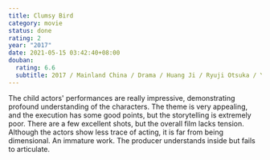 ```yaml
---
title: Clumsy Bird
category: movie
status: done
rating: 2
year: "2017"
date: 2021-05-15 03:42:40+08:00
douban:
  rating: 6.6
  subtitle: 2017 / Mainland China / Drama / Huang Ji / Ryuji Otsuka / Yao Honggui
---
```


The child actors' performances are really impressive, demonstrating profound understanding of the characters. The theme is very appealing, and the execution has some good points, but the storytelling is extremely poor. There are a few excellent shots, but the overall film lacks tension. Although the actors show less trace of acting, it is far from being dimensional. An immature work. The producer understands inside but fails to articulate.
